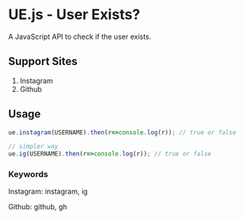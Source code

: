 # UE.js - User Exists?
A JavaScript API to check if the user exists.

## Support Sites
1. Instagram
2. Github

## Usage

```javascript
ue.instagram(USERNAME).then(r=>console.log(r)); // true or false

// simpler way
ue.ig(USERNAME).then(r=>console.log(r)); // true or false
```

### Keywords

Instagram: instagram, ig

Github: github, gh
